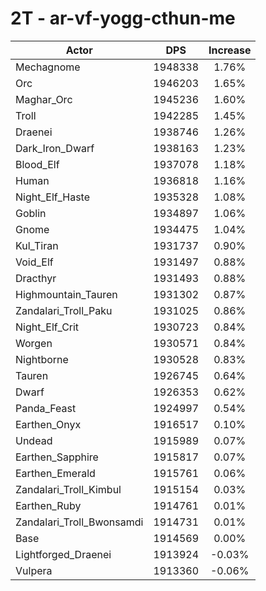 # 2T - ar-vf-yogg-cthun-me
| Actor | DPS | Increase |
|---|:---:|:---:|
|Mechagnome|1948338|1.76%|
|Orc|1946203|1.65%|
|Maghar_Orc|1945236|1.60%|
|Troll|1942285|1.45%|
|Draenei|1938746|1.26%|
|Dark_Iron_Dwarf|1938163|1.23%|
|Blood_Elf|1937078|1.18%|
|Human|1936818|1.16%|
|Night_Elf_Haste|1935328|1.08%|
|Goblin|1934897|1.06%|
|Gnome|1934475|1.04%|
|Kul_Tiran|1931737|0.90%|
|Void_Elf|1931497|0.88%|
|Dracthyr|1931493|0.88%|
|Highmountain_Tauren|1931302|0.87%|
|Zandalari_Troll_Paku|1931025|0.86%|
|Night_Elf_Crit|1930723|0.84%|
|Worgen|1930571|0.84%|
|Nightborne|1930528|0.83%|
|Tauren|1926745|0.64%|
|Dwarf|1926353|0.62%|
|Panda_Feast|1924997|0.54%|
|Earthen_Onyx|1916517|0.10%|
|Undead|1915989|0.07%|
|Earthen_Sapphire|1915817|0.07%|
|Earthen_Emerald|1915761|0.06%|
|Zandalari_Troll_Kimbul|1915154|0.03%|
|Earthen_Ruby|1914761|0.01%|
|Zandalari_Troll_Bwonsamdi|1914731|0.01%|
|Base|1914569|0.00%|
|Lightforged_Draenei|1913924|-0.03%|
|Vulpera|1913360|-0.06%|
